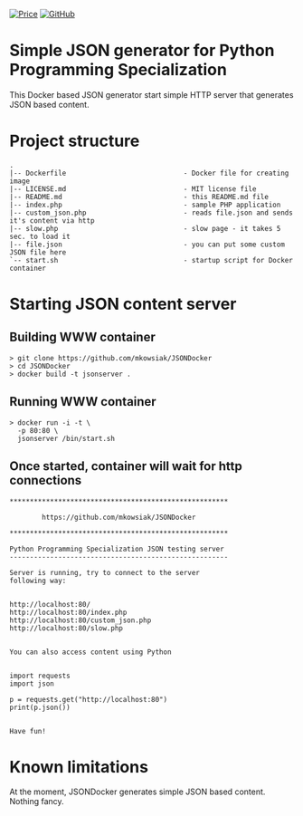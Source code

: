 [![Price](https://img.shields.io/badge/price-FREE-0098f7.svg)](https://github.com/mkowsiak/JSONDocker/blob/master/LICENSE.md)
[![GitHub](https://img.shields.io/github/license/mashape/apistatus.svg)](https://github.com/mkowsiak/JSONDocker/blob/master/LICENSE.md)
# Simple JSON generator for Python Programming Specialization 

This Docker based JSON generator start simple HTTP server that generates JSON based content.

# Project structure

    .
    |-- Dockerfile                             - Docker file for creating image
    |-- LICENSE.md                             - MIT license file
    |-- README.md                              - this README.md file
    |-- index.php                              - sample PHP application
    |-- custom_json.php                        - reads file.json and sends it's content via http
    |-- slow.php                               - slow page - it takes 5 sec. to load it
    |-- file.json                              - you can put some custom JSON file here
    `-- start.sh                               - startup script for Docker container
    
# Starting JSON content server

## Building WWW container

    > git clone https://github.com/mkowsiak/JSONDocker
    > cd JSONDocker
    > docker build -t jsonserver .

## Running WWW container

    > docker run -i -t \
      -p 80:80 \
      jsonserver /bin/start.sh

## Once started, container will wait for http connections

    ******************************************************

            https://github.com/mkowsiak/JSONDocker

    ******************************************************

    Python Programming Specialization JSON testing server
    ------------------------------------------------------

    Server is running, try to connect to the server
    following way:


    http://localhost:80/
    http://localhost:80/index.php
    http://localhost:80/custom_json.php
    http://localhost:80/slow.php


    You can also access content using Python


    import requests
    import json

    p = requests.get("http://localhost:80")
    print(p.json())


    Have fun!

# Known limitations

At the moment, JSONDocker generates simple JSON based content. Nothing fancy.

